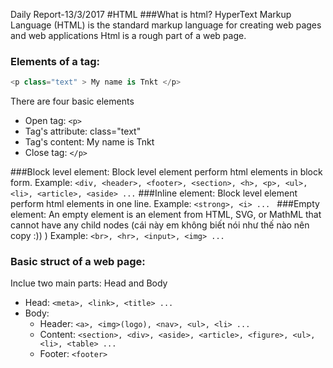 Daily Report-13/3/2017
#HTML
###What is html?
HyperText Markup Language (HTML) is the standard markup language for creating web pages and web applications
Html is a rough part of a web page.
### Elements of a tag:
```python
<p class="text" > My name is Tnkt </p>
```
There are four basic elements
- Open tag:  ```<p>```
- Tag's attribute: class="text"
- Tag's content: My name is Tnkt
- Close tag: ```</p>```

###Block level element:
Block level element perform html elements in block form.
Example: ```<div, <header>, <footer>, <section>, <h>, <p>, <ul>, <li>, <article>, <aside> ...```
###Inline element:
Block level element perform html elements in one line.
Example: ```<strong>, <i> ... ```
###Empty element:
An empty element is an element from HTML, SVG, or MathML that cannot have any child nodes (cái này em không biết nói như thế nào nên copy :)) )
Example: ```<br>, <hr>, <input>, <img> ... ```
### Basic struct of a web page:
Inclue two main parts: Head and Body
- Head: ```<meta>, <link>, <title> ... ```
- Body:
	- Header: ```<a>, <img>(logo), <nav>, <ul>, <li> ... ```
	- Content: ```<section>, <div>, <aside>, <article>, <figure>, <ul>, <li>, <table> ... ```
	- Footer: ```<footer> ```

